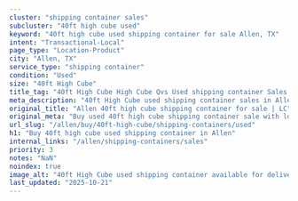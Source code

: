 ```yaml
---
cluster: "shipping container sales"
subcluster: "40ft high cube used"
keyword: "40ft high cube used shipping container for sale Allen, TX"
intent: "Transactional-Local"
page_type: "Location-Product"
city: "Allen, TX"
service_type: "shipping container"
condition: "Used"
size: "40ft High Cube"
title_tag: "40ft High Cube High Cube Qvs Used shipping container Sales in Allen | LC Container"
meta_description: "40ft High Cube used shipping container sales in Allen. High cube containers with extra height. Fast delivery, competitive pricing. Serving shipping containers area. Quote ID: KN4. Call (214) 524-4168 for your free quote today."
original_title: "Allen 40ft high cube shipping container for sale | LC"
original_meta: "Buy used 40ft high cube shipping container sale with local delivery in Allen, TX. LC Container — local Since 2003. Request a fast quote today."
url_slug: "/allen/buy/40ft-high-cube/shipping-containers/used"
h1: "Buy 40ft high cube used shipping container in Allen"
internal_links: "/allen/shipping-containers/sales"
priority: 3
notes: "NaN"
noindex: true
image_alt: "40ft High Cube used shipping container available for delivery in Allen"
last_updated: "2025-10-21"
---
```


<!-- TODO: Add unique city/inventory copy, images, and internal links here. -->
